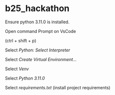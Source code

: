# b25_hackathon

Ensure python 3.11.0 is installed.

Open command Prompt on VsCode 

(ctrl + shift + p)

Select *Python: Select Interpreter*

Select *Create Virtual Environment...*

Select *Venv*

Select *Python 3.11.0* 

Select *requirements.txt* (install project requirements)
